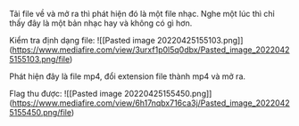 Tải file về và mở ra thì phát hiện đó là một file nhạc. Nghe một lúc thì chỉ thấy đây là một bản nhạc hay và không có gì hơn. 

Kiểm tra định dạng file:
![[Pasted image 20220425155103.png]] (https://www.mediafire.com/view/3urxf1p0l5q0dbx/Pasted_image_20220425155103.png/file)

Phát hiện đây là file mp4, đổi extension file thành mp4 và mở ra. 

Flag thu được: 
![[Pasted image 20220425155450.png]] (https://www.mediafire.com/view/6h17nqbx716ca3j/Pasted_image_20220425155450.png/file)
